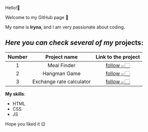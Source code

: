 
 Hello!👋
 

 Welcome to my GitHub page 🙂
 

 My name is __Iryna__, and I am very passionate about coding.
 

## *Here you can check several of my* **projects**:


|Number|Project name| Link to the project|
|  :---:    |  :---: | :-: |
| 1 | Meal Finder | [follow 👉🏻](https://irynaspyrydonova.github.io/VanillaJS_Meal_Finder/ )|
| 2 | Hangman Game | [follow 👉🏻](https://irynaspyrydonova.github.io/VanillaJS_hangman_game/) |
| 3 | Exchange rate calculator | [follow 👉🏻](https://irynaspyrydonova.github.io/VanillaJS_Exchange_calculator/) |


 **My skills**:

 * HTML
 * CSS
 * JS

Hope you liked it 😉


